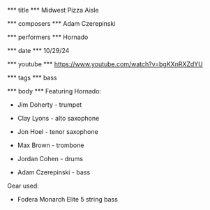 *** title ***
Midwest Pizza Aisle

*** composers ***
Adam Czerepinski

*** performers ***
Hornado

*** date ***
10/29/24

*** youtube ***
https://www.youtube.com/watch?v=bgKXnRXZdYU

*** tags ***
bass

*** body ***
Featuring Hornado:

- Jim Doherty - trumpet

- Clay Lyons - alto saxophone

- Jon Hoel - tenor saxophone

- Max Brown - trombone

- Jordan Cohen - drums

- Adam Czerepinski - bass

Gear used:

- Fodera Monarch Elite 5 string bass
